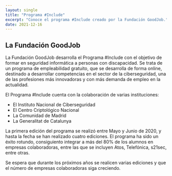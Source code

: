 ```yaml
---
layout: single
title: "Programa #Include"
excerpt: "Conoce el programa #Include creado por la Fundación GoodJob." 
date: 2021-12-16
---
```

## La Fundación GoodJob

La Fundación GoodJob desarrolla el Programa #Include con el objetivo de formar en seguridad informática a personas con discapacidad.
Se trata de un programa de empleabilidad gratuito, que se desarrolla de forma online, destinado a desarrollar competencias en el sector de la ciberseguridad, 
una de las profesiones más innovadoras y con más demanda de empleo en la actualidad.

El Programa #Include cuenta con la colaboración de varias instituciones:

- El Instituto Nacional de Ciberseguridad
- El Centro Criptológico Nacional
- La Comunidad de Madrid
- La Generalitat de Catalunya

La primera edición del programa se realizó entre Mayo y Junio de 2020, y hasta la fecha se han realizado cuatro ediciones.
El programa ha sido un éxito rotundo, consiguiento integrar a más del 80% de los alumnos en empresas colaboradoras, entre las que se incluyen Atos, Telefónica, s21sec, entre otras.

Se espera que durante los próximos años se realicen varias ediciones y que el número de empresas colaboradoras siga creciendo.
